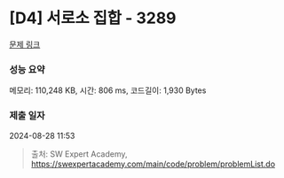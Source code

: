 # [D4] 서로소 집합 - 3289 

[문제 링크](https://swexpertacademy.com/main/code/problem/problemDetail.do?contestProbId=AWBJKA6qr2oDFAWr) 

### 성능 요약

메모리: 110,248 KB, 시간: 806 ms, 코드길이: 1,930 Bytes

### 제출 일자

2024-08-28 11:53



> 출처: SW Expert Academy, https://swexpertacademy.com/main/code/problem/problemList.do